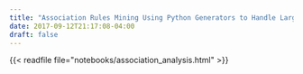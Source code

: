 ```yaml
---
title: "Association Rules Mining Using Python Generators to Handle Large Datasets"
date: 2017-09-12T21:17:08-04:00
draft: false
---
```

 
{{< readfile file="notebooks/association_analysis.html" >}}